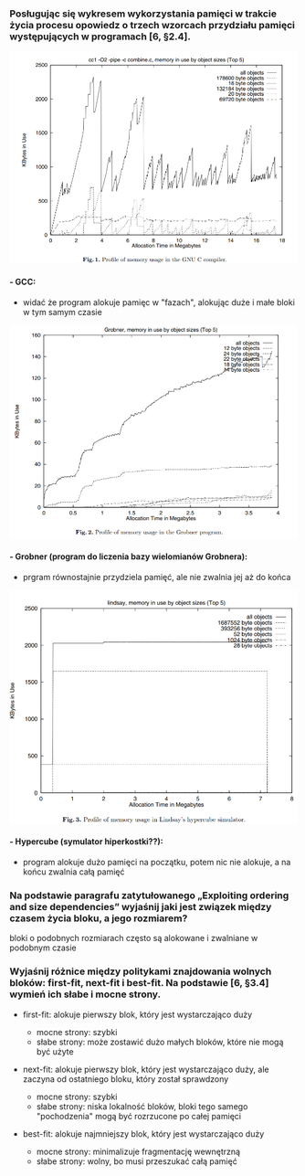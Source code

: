 ### Posługując się wykresem wykorzystania pamięci w trakcie życia procesu opowiedz o trzech wzorcach przydziału pamięci występujących w programach [6, §2.4].

![wykres](image.png)

#### - GCC:
- widać że program alokuje pamięc w "fazach", alokując duże i małe bloki w tym samym czasie

![wykres2](image-1.png)

#### - Grobner (program do liczenia bazy wielomianów Grobnera):
- prgram równostajnie przydziela pamięć, ale nie zwalnia jej aż do końca

![wykres3](image-2.png)

#### - Hypercube (symulator hiperkostki??):
- program alokuje dużo pamięci na początku, potem nic nie alokuje, a na końcu zwalnia całą pamięć

### Na podstawie paragrafu zatytułowanego „Exploiting ordering and size dependencies” wyjaśnij jaki jest związek między czasem życia bloku, a jego rozmiarem?
bloki o podobnych rozmiarach często są alokowane i zwalniane w podobnym czasie

### Wyjaśnij różnice między politykami znajdowania wolnych bloków: first-fit, next-fit i best-fit. Na podstawie [6, §3.4] wymień ich słabe i mocne strony.

- first-fit: alokuje pierwszy blok, który jest wystarczająco duży
    - mocne strony: szybki
    - słabe strony: może zostawić dużo małych bloków, które nie mogą być użyte

- next-fit: alokuje pierwszy blok, który jest wystarczająco duży, ale zaczyna od ostatniego bloku, który został sprawdzony
    - mocne strony: szybki
    - słabe strony: niska lokalność bloków, bloki tego samego "pochodzenia" mogą być rozrzucone po całej pamięci

- best-fit: alokuje najmniejszy blok, który jest wystarczająco duży
    - mocne strony: minimalizuje fragmentację wewnętrzną
    - słabe strony: wolny, bo musi przeszukać całą pamięć